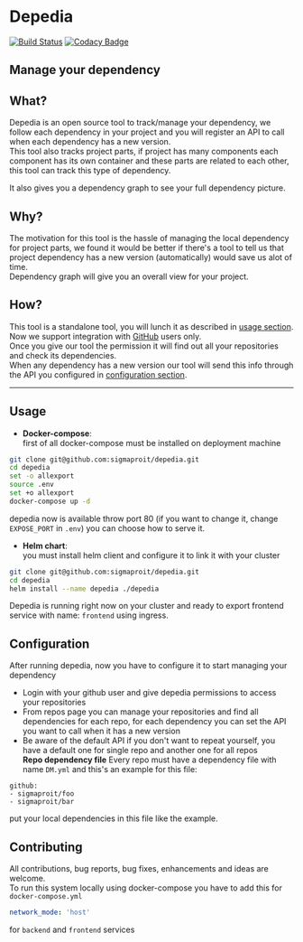 # Depedia
[![Build Status](https://travis-ci.org/sigmaproit/depedia.svg?branch=master)](https://travis-ci.org/sigmaproit/depedia)
[![Codacy Badge](https://api.codacy.com/project/badge/Grade/270a3222bdb549d494d7797afe1cc8f4)](https://www.codacy.com/gh/sigmaproit/depedia?utm_source=github.com&amp;utm_medium=referral&amp;utm_content=sigmaproit/depedia&amp;utm_campaign=Badge_Grade)   


**Manage your dependency**
---

## What?
Depedia is an open source tool to track/manage your dependency, we follow each dependency in your project and you will register an API to call when each dependency has a new version.  
This tool also tracks project parts, if project has many components each component has its own container and these parts are related to each other, this tool can track this type of dependency.

It also gives you a dependency graph to see your full dependency picture.   

## Why?
The motivation for this tool is the hassle of managing the local dependency for project parts, we found it would be better if there's a tool to tell us that project dependency has a new version (automatically) would save us alot of time.  
Dependency graph will give you an overall view for your project.  

## How?
This tool is a standalone tool, you will lunch it as described in [usage section](#usage). Now we support integration with [GitHub](https://github.com/) users only.    
Once you give our tool the permission it will find out all your repositories and check its dependencies.  
When any dependency has a new version our tool will send this info through the API you configured in [configuration section](#configuration).  

---

## Usage

  - **Docker-compose**:  
first of all docker-compose must be installed on deployment machine 
```bash
git clone git@github.com:sigmaproit/depedia.git
cd depedia
set -o allexport
source .env
set +o allexport
docker-compose up -d

```
depedia now is available throw port 80 (if you want to change it, change `EXPOSE_PORT` in `.env`) you can choose how to serve it.  

  - **Helm chart**:  
you must install helm client and configure it to link it with your cluster
```bash
git clone git@github.com:sigmaproit/depedia.git
cd depedia
helm install --name depedia ./depedia

```
Depedia is running right now on your cluster and ready to export frontend service with name: `frontend` using ingress.  


## Configuration  
After running depedia, now you have to configure it to start managing your dependency   
- Login with your github user and give depedia permissions to access your repositories  
- From repos page you can manage your repositories and find all dependencies for each repo, for each dependency you can set the API you want to call when it has a new version  
- Be aware of the default API if you don't want to repeat yourself, you have a default one for single repo and another one for all repos  
**Repo dependency file**
 Every repo must have a dependency file with name `DM.yml` and this's an example for this file:   
 ```
 github:
- sigmaproit/foo
- sigmaproit/bar
 ```
 put your local dependencies in this file like the example.



## Contributing
All contributions, bug reports, bug fixes, enhancements and ideas are welcome.  
To run this system locally using docker-compose you have to add this for `docker-compose.yml`
```yaml
network_mode: 'host'
```
for `backend` and `frontend` services
